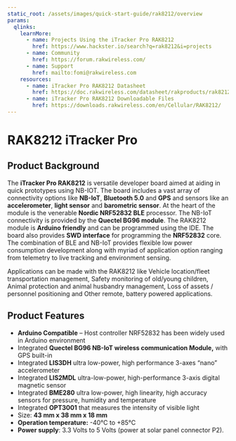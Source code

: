 ```yaml
---
static_root: /assets/images/quick-start-guide/rak8212/overview
params:
  qlinks:
    learnMore:
      - name: Projects Using the iTracker Pro RAK8212
        href: https://www.hackster.io/search?q=rak8212&i=projects
      - name: Community
        href: https://forum.rakwireless.com/
      - name: Support
        href: mailto:fomi@rakwireless.com
    resources:
      - name: iTracker Pro RAK8212 Datasheet
        href: https://doc.rakwireless.com/datasheet/rakproducts/rak8212-itracker-pro-datasheet
      - name: iTracker Pro RAK8212 Downloadable Files
        href: https://downloads.rakwireless.com/en/Cellular/RAK8212/
---
```


# RAK8212 iTracker Pro

<rk-img
  :src="`${$frontmatter.static_root}/mbu3h7u9ykxyd0yfzkln.jpg`"
  width="50%"
  figure-number="1"
  caption="RAK8212 iTracker Pro"
/>

## Product Background

The **iTracker Pro RAK8212** is versatile developer board aimed at aiding in quick prototypes using NB-IOT. The board includes
a vast array of connectivity options like **NB-IoT**, **Bluetooth 5.0** and **GPS** and sensors like an **accelerometer**, **light sensor** and **barometric sensor**. At the heart of the module is the venerable **Nordic NRF52832 BLE** processor. The NB-IoT connectivity
is provided by the **Quectel BG96 module**. The RAK8212 module is **Arduino friendly** and can be programmed using the IDE.
The board also provides **SWD interface** for programming the **NRF52832** core. The combination of BLE and NB-IoT
provides flexible low power consumption development along with myriad of application option ranging from telemetry to
live tracking and environment sensing.

Applications can be made with the RAK8212 like Vehicle location/fleet transportation management, Safety monitoring of old/young children, Animal protection and animal husbandry management, Loss of assets / personnel positioning and Other remote, battery powered applications.

<rk-btn
  src="quick-start-guide.md"
  label="Set up Your RAK8212 iTracker Pro"
/>

<rk-quick-links :params="$frontmatter.params.qlinks" />

## Product Features

- **Arduino Compatible** – Host controller NRF52832 has been widely used in Arduino environment
- Integrated **Quectel BG96 NB-IoT wireless communication Module,** with GPS built-in
- Integrated **LIS3DH** ultra low-power, high performance 3-axes “nano” accelerometer
- Integrated **LIS2MDL** ultra-low-power, high-performance 3-axis digital magnetic sensor
- Integrated **BME280** ultra low-power, high linearity, high accuracy sensors for pressure, humidity and temperature
- Integrated **OPT3001** that measures the intensity of visible light
- Size: **43 mm x 38 mm x 18 mm**
- **Operation temperature:** -40°C to +85°C
- **Power supply**: 3.3 Volts to 5 Volts (power at solar panel connector P2).
